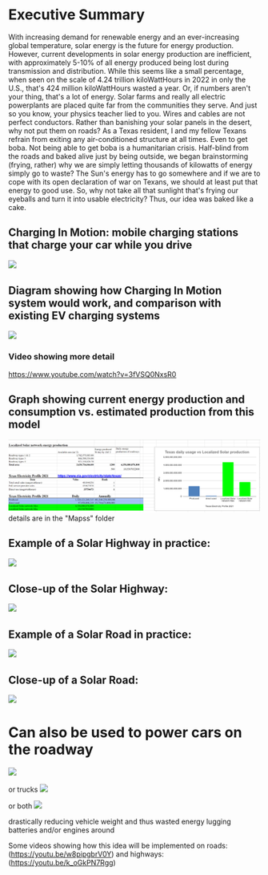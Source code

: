 # Executive Summary

With increasing demand for renewable energy and an ever-increasing global temperature, solar energy is the future for energy production. However, current developments in solar energy production are inefficient, with approximately 5-10% of all energy produced being lost during transmission and distribution. While this seems like a small percentage, when seen on the scale of 4.24 trillion kiloWattHours in 2022 in only the U.S., that's 424 million kiloWattHours wasted a year. Or, if numbers aren't your thing, that's a lot of energy. Solar farms and really all electric powerplants are placed quite far from the communities they serve. And just so you know, your physics teacher lied to you. Wires and cables are not perfect conductors. Rather than banishing your solar panels in the desert, why not put them on roads? As a Texas resident, I and my fellow Texans refrain from exiting any air-conditioned structure at all times. Even to get boba. Not being able to get boba is a humanitarian crisis. Half-blind from the roads and baked alive just by being outside, we began brainstorming (frying, rather) why we are simply letting thousands of kilowatts of energy simply go to waste? The Sun's energy has to go somewhere and if we are to cope with its open declaration of war on Texans, we should at least put that energy to good use. So, why not take all that sunlight that's frying our eyeballs and turn it into usable electricity? Thus, our idea was baked like a cake. 

## Charging In Motion: mobile charging stations that charge your car while you drive
<img src="https://github.com/danjulsj/National-Localized-Solar-Network-Initiative/blob/main/images/chargingInMotionGE.png"/>

## Diagram showing how Charging In Motion system would work, and comparison with existing EV charging systems
<img src="https://github.com/danjulsj/National-Localized-Solar-Network-Initiative/blob/main/images/charginInMotion.png"/>

### Video showing more detail
https://www.youtube.com/watch?v=3fVSQ0NxsR0

 ## Graph showing current energy production and consumption vs. estimated production from this model
 <img src="https://github.com/danjulsj/National-Localized-Solar-Network-Initiative/blob/main/images/Full%20graph.png"/>
 details are in the "Mapss" folder


## Example of a Solar Highway in practice:
<img src="https://github.com/danjulsj/Solar-Road/blob/main/images/hw.jpg"/>



## Close-up of the Solar Highway:
<img src="https://github.com/danjulsj/Solar-Road/blob/main/images/hw_detail.jpg"/>



## Example of a Solar Road in practice:
<img src="https://github.com/danjulsj/Solar-Road/blob/main/images/sub.jpg"/>



## Close-up of a Solar Road:
<img src="https://github.com/danjulsj/Solar-Road/blob/main/images/sub_detail.jpg"/>

# Can also be used to power cars on the roadway
<img src="https://github.com/danjulsj/Solazrized-American-Transportation-Network/blob/main/images/poweredRoadCar.jpg"/>

or trucks
<img src="https://github.com/danjulsj/Solazrized-American-Transportation-Network/blob/main/images/poweredRoadTruck.jpg"/>

or both
<img src="https://github.com/danjulsj/Solazrized-American-Transportation-Network/blob/main/images/poweredRoadTruckAndCar.jpg"/>

drastically reducing vehicle weight and thus wasted energy lugging batteries and/or engines around



Some videos showing how this idea will be implemented on roads: (https://youtu.be/w8pipgbrV0Y) and highways: (https://youtu.be/k_oGkPN7Rgg)
